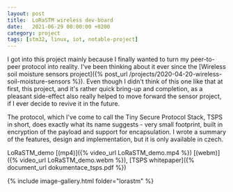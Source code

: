 ```yaml
---
layout: post
title:  LoRaSTM wireless dev-board
date:   2021-06-29 00:00:00 +0200
category: project
tags: [stm32, linux, iot, notable-project]
---
```



I got into this project mainly because I finally wanted to turn my peer-to-peer protocol into reality. I've been thinking about it ever since the [Wireless soil moisture sensors project]({% post_url /projects/2020-04-20-wireless-soil-moisture-sensors %}). Even though I didn't think of this one like that at first, this project, and it's rather quick bring-up and completion, as a pleasant side-effect also really helped to move forward the sensor project, if I ever decide to revive it in the future. 


The protocol, which I've come to call the Tiny Secure Protocol Stack, TSPS in short, does exactly what its name suggests - very small footprint, built in encryption of the payload and support for encapsulation. I wrote a summary of the features, design and implementation, but it is only available in czech.


LoRaSTM\_demo [(mp4)]({% video_url LoRaSTM_demo.mp4 %}) [(webm)]({% video_url LoRaSTM_demo.webm %}), [TSPS whitepaper]({% document_url dokumentace_tsps.pdf %})


{% include image-gallery.html folder="lorastm" %}

